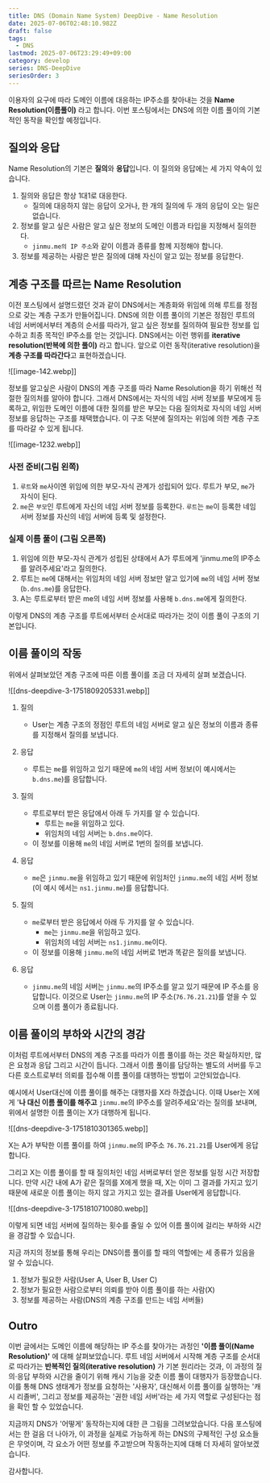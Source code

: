 ```yaml
---
title: DNS (Domain Name System) DeepDive - Name Resolution
date: 2025-07-06T02:48:10.982Z
draft: false
tags:
  - DNS
lastmod: 2025-07-06T23:29:49+09:00
category: develop
series: DNS-DeepDive
seriesOrder: 3
---
```


이용자의 요구에 따라 도메인 이름에 대응하는 IP주소를 찾아내는 것을 **Name Resolution(이름풀이)** 라고 합니다. 이번 포스팅에서는 DNS에 의한 이름 풀이의 기본적인 동작을 확인할 예정입니다.

## 질의와 응답

Name Resolution의 기본은 **질의**와 **응답**입니다. 이 질의와 응답에는 세 가지 약속이 있습니다.

1. 질의와 응답은 항상 1대1로 대응한다.
   - 질의에 대응하지 않는 응답이 오거나, 한 개의 질의에 두 개의 응답이 오는 일은 없습니다.
2. 정보를 알고 싶은 사람은 알고 싶은 정보의 도메인 이름과 타입을 지정해서 질의한다.
   - `jinmu.me의 IP 주소`와 같이 이름과 종류를 함께 지정해야 합니다.
3. 정보를 제공하는 사람은 받은 질의에 대해 자신이 알고 있는 정보를 응답한다.

## 계층 구조를 따르는 Name Resolution

이전 포스팅에서 설명드렸던 것과 같이 DNS에서는 계층화와 위임에 의해 루트를 정점으로 갖는 계층 구조가 만들어집니다. DNS에 의한 이름 풀이의 기본은 정점인 루트의 네임 서버에서부터 계층의 순서를 따라가, 알고 싶은 정보를 질의하여 필요한 정보를 입수하고 최종 목적인 IP주소를 얻는 것입니다. DNS에서는 이런 행위를 **iterative resolution(반복에 의한 풀이)** 라고 합니다. 앞으로 이런 동작(iterative resolution)을 **계층 구조를 따라간다**고 표현하겠습니다.

![[image-142.webp]]

정보를 알고싶은 사람이 DNS의 계층 구조를 따라 Name Resolution을 하기 위해선 적절한 질의처를 알아야 합니다. 그래서 DNS에서는 자식의 네임 서버 정보를 부모에게 등록하고, 위임한 도메인 이름에 대한 질의를 받은 부모는 다음 질의처로 자식의 네임 서버 정보를 응답하는 구조를 채택했습니다. 이 구조 덕분에 질의자는 위임에 의한 계층 구조를 따라갈 수 있게 됩니다.

![[image-1232.webp]]

### 사전 준비(그림 왼쪽)

1. `루트`와 `me`사이엔 위임에 의한 부모-자식 관계가 성립되어 있다. 루트가 부모, `me`가 자식이 된다.
2. `me`은 `부모`인 루트에게 자신의 네임 서버 정보를 등록한다. `루트`는 `me`이 등록한 네임 서버 정보를 자신의 네임 서버에 등록 및 설정한다.

### 실제 이름 풀이 (그림 오른쪽)

1. 위임에 의한 부모-자식 관계가 성립된 상태에서 A가 루트에게 'jinmu.me의 IP주소를 알려주세요'라고 질의한다.
2. 루트는 `me`에 대해서는 위임처의 네임 서버 정보만 알고 있기에 `me`의 네임 서버 정보(`b.dns.me`)를 응답한다.
3. A는 루트로부터 받은 me의 네임 서버 정보를 사용해 `b.dns.me`에게 질의한다.

이렇게 DNS의 계층 구조를 루트에서부터 순서대로 따라가는 것이 이름 풀이 구조의 기본입니다.

## 이름 풀이의 작동

위에서 살펴보았던 계층 구조에 따른 이름 풀이를 조금 더 자세히 살펴 보겠습니다.

![[dns-deepdive-3-1751809205331.webp]]

1.  질의
    - User는 계층 구조의 정점인 루트의 네임 서버로 알고 싶은 정보의 이름과 종류를 지정해서 질의를 보냅니다.

2.  응답
    - 루트는 `me`를 위임하고 있기 때문에 `me`의 네임 서버 정보(이 예시에서는 `b.dns.me`)를 응답합니다.
3.  질의
    - 루트로부터 받은 응답에서 아래 두 가지를 알 수 있습니다.
      - 루트는 `me`을 위임하고 있다.
      - 위임처의 네임 서버는 `b.dns.me`이다.
    - 이 정보를 이용해 `me`의 네임 서버로 1번의 질의를 보냅니다.
4.  응답
    - `me`은 `jinmu.me`을 위임하고 있기 때문에 위임처인 `jinmu.me`의 네임 서버 정보(이 예시 에서는 `ns1.jinmu.me`)를 응답합니다.
5.  질의
    - `me`로부터 받은 응답에서 아래 두 가지를 알 수 있습니다.
      - `me`는 `jinmu.me`을 위임하고 있다.
      - 위임처의 네임 서버는 `ns1.jinmu.me`이다.
    - 이 정보를 이용해 `jinmu.me`의 네임 서버로 1번과 똑같은 질의를 보냅니다.
6.  응답
    - `jinmu.me`의 네임 서버는 `jinmu.me`의 IP주소를 알고 있기 때문에 IP 주소를 응답합니다. 이것으로 User는 `jinmu.me`의 IP 주소(`76.76.21.21`)를 얻을 수 있으며 이름 풀이가 종료됩니다.

## 이름 풀이의 부하와 시간의 경감

이처럼 루트에서부터 DNS의 계층 구조를 따라가 이름 풀이를 하는 것은 확실하지만, 많은 요청과 응답 그리고 시간이 듭니다. 그래서 이름 풀이를 담당하는 별도의 서버를 두고 다른 호스트로부터 의뢰를 접수해 이름 풀이를 대행하는 방법이 고안되었습니다.

예시에서 User대신에 이름 풀이를 해주는 대행자를 X라 하겠습니다. 이때 User는 X에게 '**나 대신 이름 풀이를 해주고** `jinmu.me`의 IP주소를 알려주세요'라는 질의를 보내며, 위에서 설명한 이름 풀이는 X가 대행하게 됩니다.

![[dns-deepdive-3-1751810301365.webp]]

X는 A가 부탁한 이름 풀이를 하여 `jinmu.me`의 IP주소 `76.76.21.21`를 User에게 응답합니다.

그리고 X는 이름 풀이를 할 때 질의처인 네임 서버로부터 얻은 정보를 일정 시간 저장합니다. 만약 시간 내에 A가 같은 질의를 X에게 했을 때, X는 이미 그 결과를 가지고 있기 때문에 새로운 이름 풀이는 하지 않고 가지고 있는 결과를 User에게 응답합니다.

![[dns-deepdive-3-1751810710080.webp]]

이렇게 되면 네임 서버에 질의하는 횟수를 줄일 수 있어 이름 풀이에 걸리는 부하와 시간을 경감할 수 있습니다.

지금 까지의 정보를 통해 우리는 DNS이름 풀이를 할 때의 역할에는 세 종류가 있음을 알 수 있습니다.

1. 정보가 필요한 사람(User A, User B, User C)
2. 정보가 필요한 사람으로부터 의뢰를 받아 이름 풀이를 하는 사람(X)
3. 정보를 제공하는 사람(DNS의 계층 구조를 만드는 네임 서버들)

## Outro

이번 글에서는 도메인 이름에 해당하는 IP 주소를 찾아가는 과정인 **'이름 풀이(Name Resolution)'** 에 대해 살펴보았습니다. 루트 네임 서버에서 시작해 계층 구조를 순서대로 따라가는 **반복적인 질의(iterative resolution)** 가 기본 원리라는 것과, 이 과정의 질의⋅응답 부하와 시간을 줄이기 위해 캐시 기능을 갖춘 이름 풀이 대행자가 등장했습니다. 이를 통해 DNS 생태계가 정보를 요청하는 '사용자', 대신해서 이름 풀이를 실행하는 '캐시 리졸버', 그리고 정보를 제공하는 '권한 네임 서버'라는 세 가지 역할로 구성된다는 점을 확인 할 수 있었습니다.

지금까지 DNS가 '어떻게' 동작하는지에 대한 큰 그림을 그려보았습니다. 다음 포스팅에서는 한 걸음 더 나아가, 이 과정을 실제로 가능하게 하는 DNS의 구체적인 구성 요소들은 무엇이며, 각 요소가 어떤 정보를 주고받으며 작동하는지에 대해 더 자세히 알아보겠습니다.

감사합니다.
